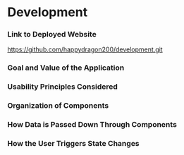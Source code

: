 # Development

### Link to Deployed Website
https://github.com/happydragon200/development.git

### Goal and Value of the Application

### Usability Principles Considered

### Organization of Components

### How Data is Passed Down Through Components

### How the User Triggers State Changes

